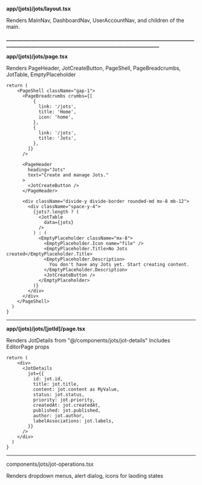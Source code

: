 **app/(jots)/jots/layout.tsx**

Renders MainNav, DashboardNav, UserAccountNav, and children of the main. 

**________________________________________________________________________________________________________________________________________**


****app/(jots)/jots/page.tsx****

Renders PageHeader,  JotCreateButton,  PageShell, PageBreadcrumbs, JotTable, EmptyPlaceholder

```
return (
    <PageShell className="gap-1">
      <PageBreadcrumbs crumbs={[
          {
            link: '/jots',
            title: 'Home',
            icon: 'home',
          },
          {
            link: '/jots',
            title: 'Jots',
          },
        ]}
      />

      <PageHeader
        heading="Jots"
        text="Create and manage Jots."
      >
        <JotCreateButton />
      </PageHeader>

      <div className="divide-y divide-border rounded-md mx-8 mb-12">
        <div className="space-y-4">
          {jots?.length ? (
            <JotTable
              data={jots}
            />
          ) : (
            <EmptyPlaceholder className="mx-8">
              <EmptyPlaceholder.Icon name="file" />
              <EmptyPlaceholder.Title>No Jots created</EmptyPlaceholder.Title>
              <EmptyPlaceholder.Description>
                You don't have any Jots yet. Start creating content.
              </EmptyPlaceholder.Description>
              <JotCreateButton />
            </EmptyPlaceholder>
          )}
        </div>
      </div>
    </PageShell>
  )
}
```

---

**app/(jots)/jots/[jotId]/page.tsx**

Renders JotDetails from "@/components/jots/jot-details"
Includes EditorPage props

```
return (
    <div>
      <JotDetails
        jot={{
          id: jot.id,
          title: jot.title,
          content: jot.content as MyValue,
          status: jot.status,
          priority: jot.priority,
          createdAt: jot.createdAt,
          published: jot.published,
          author: jot.author,
          labelAssociations: jot.labels,
        }}
      />
    </div>
  )
}
```

---

components/jots/jot-operations.tsx

Renders dropdown menus, alert dialog, icons for laoding states
